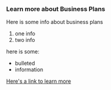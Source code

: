 ---
---

### Learn more about Business Plans

Here is some info about business plans
1. one info
2. two info

here is some:
- bulleted 
- information

[Here's a link to learn more](https://business.nj.gov/)
